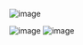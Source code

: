 ![image](https://github.com/ayynny/Lab2_Starter/assets/61796361/e8bc31f1-56dc-45e9-8592-12dd954bce08)


![image](https://github.com/ayynny/Lab2_Starter/assets/61796361/e3a02c74-689c-4f39-93d5-aa67a08841e7)
![image](https://github.com/ayynny/Lab2_Starter/assets/61796361/ee6ebfca-8b25-4021-b9ac-31bf89447509)

